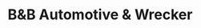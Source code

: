 ---
title: "B&B Automotive & Wrecker"
url: /denison/bundb-automotive-und-wrecker/
shop: Autowerkstatt
---
